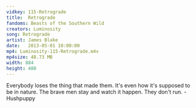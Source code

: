 ```yaml
---
vidkey: 115-Retrograde
title:  Retrograde
fandoms: Beasts of the Southern Wild
creators: Luminosity
song: Retrograde
artist: James Blake
date:   2013-05-01 10:00:00
mp4: Luminosity-115-Retrograde.m4v
mp4size: 48.73 MB
width: 884
height: 480
---
```


Everybody loses the thing that made them. It's even how it's supposed to be in nature. The brave men stay and watch it happen. They don't run. - Hushpuppy
  